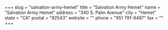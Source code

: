 +++
slug = "salvation-army-hemet"
title = "Salvation Army Hemet"
name = "Salvation Army Hemet"
address = "340 S. Palm Avenue"
city = "Hemet"
state = "CA"
postal = "92543"
website = ""
phone = "951 791-9497"
fax = ""
+++
